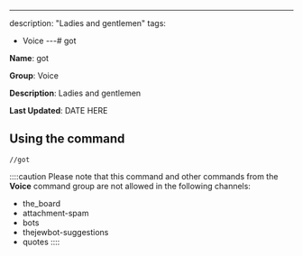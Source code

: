 ---
description: "Ladies and gentlemen"
tags:
  - Voice
---# got

**Name**: got

**Group**: Voice

**Description**: Ladies and gentlemen

**Last Updated**: DATE HERE

## Using the command

    //got

::::caution Please note that this command and other commands from the **Voice** command group are not allowed in the following channels:
- the_board
- attachment-spam
- bots
- thejewbot-suggestions
- quotes
::::
